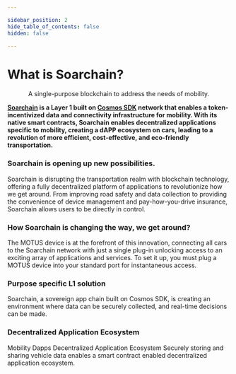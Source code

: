 ```yaml
---

sidebar_position: 2
hide_table_of_contents: false
hidden: false

---
```


# What is Soarchain?

<p align="center">
A single-purpose blockchain to address the needs of mobility.
</p>

>
**​[Soarchain](https://www.soarchain.com/)  is a Layer 1 built on [Cosmos SDK](https://v1.cosmos.network/sdk) network that enables a token-incentivized data and connectivity infrastructure for mobility.  With its native smart contracts, Soarchain enables decentralized applications specific to mobility, creating a dAPP ecosystem on cars, leading to a revolution of more efficient, cost-effective, and eco-friendly transportation.**


### Soarchain is opening up new possibilities.

Soarchain is disrupting the transportation realm with blockchain technology, offering a fully decentralized platform of applications to revolutionize how we get around. From improving road safety and data collection to providing the convenience of device management and pay-how-you-drive insurance, Soarchain allows users to be directly in control.

### How Soarchain is changing the way, we get around?

The MOTUS device is at the forefront of this innovation, connecting all cars to the Soarchain network with just a single plug-in unlocking access to an exciting array of applications and services. To set it up, you must plug a MOTUS device into your standard port for instantaneous access.

### Purpose specific L1 solution

Soarchain, a sovereign app chain built on Cosmos SDK, is creating an environment where data can be securely collected, and real-time decisions can be made.

### Decentralized Application Ecosystem


Mobility Dapps
Decentralized Application Ecosystem
Securely storing and sharing vehicle data enables a smart contract enabled decentralized application ecosystem.